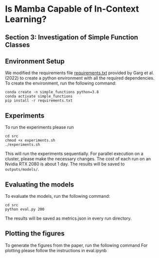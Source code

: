 # Is Mamba Capable of In-Context Learning?
## Section 3: Investigation of Simple Function Classes

## Environment Setup
We modified the requirements file [requirements.txt](requirements.txt) provided by Garg et al. (2022) to create a python environment with all the required dependencies. To create the environment, run the following command:
```
conda create -n simple_functions python=3.8
conda activate simple_functions
pip install -r requirements.txt
``` 

## Experiments
To run the experiments please run
```
cd src
chmod +x experiments.sh
./experiments.sh
```
This will run the experiments sequentially. For parallel execution on a cluster, please make the necessary changes.
The cost of each run on an Nvidia RTX 2080 is about 1 day.
The results will be saved to `outputs/models/`.

## Evaluating the models
To evaluate the models, run the following command:
```
cd src
python eval.py 200
```
The results will be saved as metrics.json in every run directory.

## Plotting the figures
To generate the figures from the paper, run the following command
For plotting please follow the instructions in eval.ipynb

